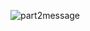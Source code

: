![part2message](https://user-images.githubusercontent.com/88254761/127753710-df162918-feb2-4ee9-8610-4a52819cbbab.png)
